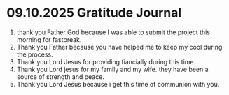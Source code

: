 # 09.10.2025 Gratitude Journal

1. thank you Father God because I was able to submit the project this morning for fastbreak.
2. Thank you Father because you have helped me to keep my cool during the process.
3. Thank you Lord Jesus for providing fiancially during this time.
4. Thank you Lord jesus for my family and my wife. they have been a source of strength and peace.
5. Thank you Lord Jesus because i get this time of communion with you.
